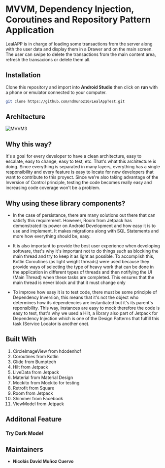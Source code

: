 # MVVM, Dependency Injection, Coroutines and Repository Pattern Application 


LealAPP is in charge of loading some transactions from the server along with the user data and display them in a Drawer and on the main screen.
The user can swipe to delete the transactions from the main content area, refresh the transacions or delete them all.

## Installation
Clone this repository and import into **Android Studio** then click on **run** with a phone or emulator connected to your computer.

```bash
git clone https://github.com/ndmunoz10/LealAppTest.git
```

## Architecture

![MVVM3](https://i.ibb.co/xF2BhrG/Leal-Architecture.png)

## Why this way?

It's a goal for every developer to have a clean architecture, easy to escalate, easy to change, easy to test, etc. That's what this architecture is doing.
Since everything is separated in many layers, everything has a single responsibility and every feature is easy to locate for new developers that want to contribute to this proyect.
Since we're also taking advantage of the Inversion of Control principle, testing the code becomes really easy and increasing code coverage won't be a problem.

## Why using these library components?
- In the case of persistance, there are many solutions out there that can satisfy this requirement. However, Room from Jetpack has demonstrated its power on Android Development and how easy
it is to use and implement. It makes migrations along with SQL Statements and more how everything should be, easy.

- It is also important to provide the best user experience when developing software, that's why it's important not to do things such as blocking the main thread and try to keep
it as light as possible. To accomplish this, Kotlin Coroutines (as light weight threads) were used because they provide ways of selecting the type of heavy work that can be done
in the application in different types of threads and then notifying the UI (Main Thread) when these tasks are completed. This ensures that the main thread is never block and that it must change
only

- To improve how easy it is to test code, there must be some principle of Dependency Inversion, this means that it's not the object who determines how its dependencies are instantiated
but it's its parent's reponsibility. This way, instances are easy to mock therefore the code is easy to test, that's why we used a Hilt, a library also part of Jetpack 
for Dependency Injection which is one of the Design Patterns that fulfill this task (Service Locator is another one).

## Built With

1. CircleImageView from hdodenhof
2. Coroutines from Kotlin
3. Glide from Bumptech
4. Hilt from Jetpack
5. LiveData from Jetpack
6. Material from Material Design
7. Mockito from Mockito for testing
8. Retrofit from Square
9. Room from Jetpack
10. Shimmer from Facebook
11. ViewModel from Jetpack

## Additonal Feature
### Try Dark Mode!

## Maintainers

* **Nicolás David Muñoz Cuervo**
